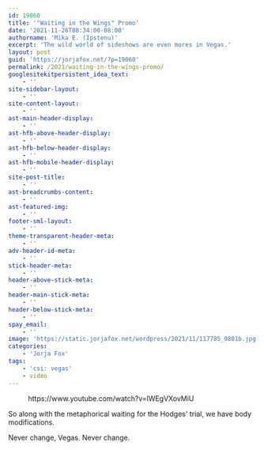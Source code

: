```yaml
---
id: 19060
title: '"Waiting in the Wings" Promo'
date: '2021-11-26T08:34:00-08:00'
authorname: 'Mika E. (Ipstenu)'
excerpt: 'The wild world of sideshows are even mores in Vegas.'
layout: post
guid: 'https://jorjafox.net/?p=19060'
permalink: /2021/waiting-in-the-wings-promo/
googlesitekitpersistent_idea_text:
    - ''
site-sidebar-layout:
    - ''
site-content-layout:
    - ''
ast-main-header-display:
    - ''
ast-hfb-above-header-display:
    - ''
ast-hfb-below-header-display:
    - ''
ast-hfb-mobile-header-display:
    - ''
site-post-title:
    - ''
ast-breadcrumbs-content:
    - ''
ast-featured-img:
    - ''
footer-sml-layout:
    - ''
theme-transparent-header-meta:
    - ''
adv-header-id-meta:
    - ''
stick-header-meta:
    - ''
header-above-stick-meta:
    - ''
header-main-stick-meta:
    - ''
header-below-stick-meta:
    - ''
spay_email:
    - ''
image: 'https://static.jorjafox.net/wordpress/2021/11/117785_0801b.jpg'
categories:
    - 'Jorja Fox'
tags:
    - 'csi: vegas'
    - video
---
```


<figure class="wp-block-embed is-type-video is-provider-youtube wp-block-embed-youtube wp-embed-aspect-16-9 wp-has-aspect-ratio"><div class="wp-block-embed__wrapper">
https://www.youtube.com/watch?v=lWEgVXovMiU
</div></figure>

So along with the metaphorical waiting for the Hodges' trial, we have body modifications.

Never change, Vegas. Never change.
